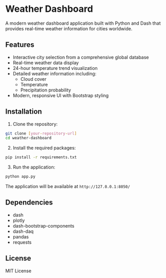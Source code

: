 # Weather Dashboard

A modern weather dashboard application built with Python and Dash that provides real-time weather information for cities worldwide.

## Features

- Interactive city selection from a comprehensive global database
- Real-time weather data display
- 24-hour temperature trend visualization
- Detailed weather information including:
  - Cloud cover
  - Temperature
  - Precipitation probability
- Modern, responsive UI with Bootstrap styling

## Installation

1. Clone the repository:
```bash
git clone [your-repository-url]
cd weather-dashboard
```

2. Install the required packages:
```bash
pip install -r requirements.txt
```

3. Run the application:
```bash
python app.py
```

The application will be available at `http://127.0.0.1:8050/`

## Dependencies

- dash
- plotly
- dash-bootstrap-components
- dash-daq
- pandas
- requests

## License

MIT License 